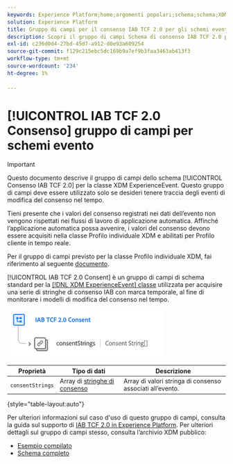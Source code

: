 ```yaml
---
keywords: Experience Platform;home;argomenti popolari;schema;schema;XDM;ExperienceEvent;fields;schemas;Schemas;Schema design;gruppo di campi;gruppo di campi;iab;tcf;consent;
solution: Experience Platform
title: Gruppo di campi per il consenso IAB TCF 2.0 per gli schemi evento
description: Scopri il gruppo di campi Schema di consenso IAB TCF 2.0 per la classe XDM ExperienceEvent.
exl-id: c236d0d4-27bd-45d7-a912-d0e93a609254
source-git-commit: f129c215ebc5dc169b9a7ef9b3faa3463ab413f3
workflow-type: tm+mt
source-wordcount: '234'
ht-degree: 1%

---
```


# [!UICONTROL IAB TCF 2.0 Consenso] gruppo di campi per schemi evento

>[!IMPORTANT]
>
>Questo documento descrive il gruppo di campi dello schema [!UICONTROL Consenso IAB TCF 2.0] per la classe XDM ExperienceEvent. Questo gruppo di campi deve essere utilizzato solo se desideri tenere traccia degli eventi di modifica del consenso nel tempo.
>
>Tieni presente che i valori del consenso registrati nei dati dell’evento non vengono rispettati nei flussi di lavoro di applicazione automatica. Affinché l’applicazione automatica possa avvenire, i valori del consenso devono essere acquisiti nella classe Profilo individuale XDM e abilitati per Profilo cliente in tempo reale.
>
>Per il gruppo di campi previsto per la classe Profilo individuale XDM, fai riferimento al seguente [documento](../profile/iab.md).

[!UICONTROL IAB TCF 2.0 Consent] è un gruppo di campi di schema standard per la [[!DNL XDM ExperienceEvent] classe](../../classes/experienceevent.md) utilizzata per acquisire una serie di stringhe di consenso IAB con marca temporale, al fine di monitorare i modelli di modifica del consenso nel tempo.

![](../../images/field-groups/iab-event.png)

| Proprietà | Tipo di dati | Descrizione |
| --- | --- | --- |
| `consentStrings` | Array di [stringhe di consenso](../../data-types/consent-string.md) | Array di valori stringa di consenso associati all’evento. |

{style="table-layout:auto"}

Per ulteriori informazioni sul caso d&#39;uso di questo gruppo di campi, consulta la guida sul supporto di [IAB TCF 2.0 in Experience Platform](../../../landing/governance-privacy-security/consent/iab/overview.md). Per ulteriori dettagli sul gruppo di campi stesso, consulta l’archivio XDM pubblico:

* [Esempio compilato](https://github.com/adobe/xdm/blob/master/components/fieldgroups/experience-event/experienceevent-privacy.example.1.json)
* [Schema completo](https://github.com/adobe/xdm/blob/master/components/fieldgroups/experience-event/experienceevent-privacy.schema.json)
